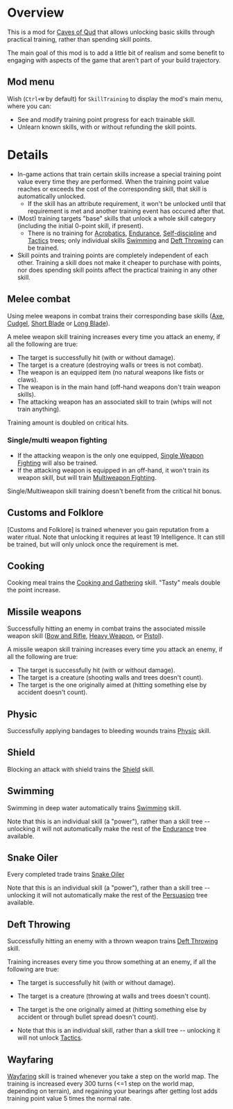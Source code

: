 # Overview

This is a mod for [Caves of Qud](https://www.cavesofqud.com) that allows unlocking basic skills through practical training, rather than spending skill points.

The main goal of this mod is to add a little bit of realism and some benefit to engaging with aspects of the game that aren't part of your build trajectory.

## Mod menu

Wish (`Ctrl+W` by default) for `SkillTraining` to display the mod's main menu, where you can:
* See and modify training point progress for each trainable skill.
* Unlearn known skills, with or without refunding the skill points.

# Details

* In-game actions that train certain skills increase a special training point value every time they are performed. When the training point value reaches or exceeds the cost of the corresponding skill, that skill is automatically unlocked.
  * If the skill has an attribute requirement, it won't be unlocked until that requirement is met and  another training event has occured after that.
* (Most) training targets "base" skills that unlock a whole skill category (including the initial 0-point skill, if present).
  * There is no training for [Acrobatics](https://wiki.cavesofqud.com/wiki/Acrobatics), [Endurance](https://wiki.cavesofqud.com/wiki/Endurance), [Self-discipline](https://wiki.cavesofqud.com/wiki/Self-discipline) and [Tactics](https://wiki.cavesofqud.com/wiki/Tactics) trees; only individual skills [Swimming](https://wiki.cavesofqud.com/wiki/Swimming) and [Deft Throwing](https://wiki.cavesofqud.com/wiki/Deft_Throwing) can be trained.
* Skill points and training points are completely independent of each other. Training a skill does not make it cheaper to purchase with points, nor does spending skill points affect the practical training in any other skill.


## Melee combat

Using melee weapons in combat trains their corresponding base skills ([Axe](https://wiki.cavesofqud.com/wiki/Axe), [Cudgel](https://wiki.cavesofqud.com/wiki/Cudgel), [Short Blade](https://wiki.cavesofqud.com/wiki/Short_Blade) or [Long Blade](https://wiki.cavesofqud.com/wiki/Long_Blade)).

A melee weapon skill training increases every time you attack an enemy, if all the following are true:
* The target is successfully hit (with or without damage).
* The target is a creature (destroying walls or trees is not combat).
* The weapon is an equipped item (no natural weapons like fists or claws).
* The weapon is in the main hand (off-hand weapons don't train weapon skills).
* The attacking weapon has an associated skill to train (whips will not train anything).

Training amount is doubled on critical hits.

### Single/multi weapon fighting

* If the attacking weapon is the only one equipped, [Single Weapon Fighting](https://wiki.cavesofqud.com/wiki/Single_Weapon_Fighting) will also be trained.
* If the attacking weapon is equipped in an off-hand, it won't train its weapon skill, but will train [Multiweapon Fighting](https://wiki.cavesofqud.com/wiki/Multiweapon_Fighting).

Single/Multiweapon skill training doesn't benefit from the critical hit bonus.


## Customs and Folklore

[Customs and Folklore] is trained whenever you gain reputation from a water ritual. Note that unlocking it requires at least 19 Intelligence. It can still be trained, but will only unlock once the requirement is met. 


## Cooking

Cooking meal trains the [Cooking and Gathering](https://wiki.cavesofqud.com/wiki/Cooking_and_Gathering) skill. "Tasty" meals double the point increase.


## Missile weapons

Successfully hitting an enemy in combat trains the associated missile weapon skill ([Bow and Rifle](https://wiki.cavesofqud.com/wiki/Bow_and_Rifle), [Heavy Weapon](https://wiki.cavesofqud.com/wiki/Heavy_Weapon), or [Pistol](https://wiki.cavesofqud.com/wiki/Pistol)).

A missile weapon skill training increases every time you attack an enemy, if all the following are true:
* The target is successfully hit (with or without damage).
* The target is a creature (shooting walls and trees doesn't count).
* The target is the one originally aimed at (hitting something else by accident doesn't count).


## Physic

Successfully applying bandages to bleeding wounds trains [Physic](https://wiki.cavesofqud.com/wiki/Physic) skill.


## Shield

Blocking an attack with shield trains the [Shield](https://wiki.cavesofqud.com/wiki/Shield) skill.


## Swimming

Swimming in deep water automatically trains [Swimming](https://wiki.cavesofqud.com/wiki/Swimming) skill.

Note that this is an individual skill (a "power"), rather than a skill tree -- unlocking it will not automatically make the rest of the [Endurance](https://wiki.cavesofqud.com/wiki/Endurance) tree available.


## Snake Oiler

Every completed trade trains [Snake Oiler](https://wiki.cavesofqud.com/wiki/Snake_Oiler) 

Note that this is an individual skill (a "power"), rather than a skill tree -- unlocking it will not automatically make the rest of the [Persuasion](https://wiki.cavesofqud.com/wiki/Persuasion) tree available.


## Deft Throwing

Successfully hitting an enemy with a thrown weapon trains [Deft Throwing](https://wiki.cavesofqud.com/wiki/Deft_Throwing) skill.

Training increases every time you throw something at an enemy, if all the following are true:
* The target is successfully hit (with or without damage).
* The target is a creature (throwing at walls and trees doesn't count).
* The target is the one originally aimed at (hitting something else by accident or through bullet spread doesn't count).

* Note that this is an individual skill, rather than a skill tree -- unlocking it will not unlock [Tactics](https://wiki.cavesofqud.com/wiki/Tactics).



## Wayfaring

[Wayfaring](https://wiki.cavesofqud.com/wiki/Wayfaring) skill is trained whenever you take a step on the world map. The training is increased every 300 turns (<=1 step on the world map, depending on terrain), and regaining your bearings after getting lost adds training point value 5 times the normal rate. 